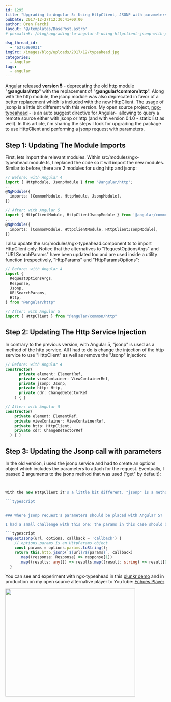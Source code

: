 ```yaml
---
id: 1295
title: "Upgrading to Angular 5: Using HttpClient, JSONP with parameters"
pubDate: 2017-12-27T12:30:41+00:00
author: Oren Farchi
layout: '@/templates/BasePost.astro'
# permalink: /blog/upgrading-to-angular-5-using-httpclient-jsonp-with-parameters/

dsq_thread_id:
  - "6375090931"
imgSrc: /images/blog/uploads/2017/12/typeahead.jpg
categories:
  - Angular
tags:
  - angular
---
```


[Angular](https://blog.angular.io/version-5-0-0-of-angular-now-available-37e414935ced) released **version 5** - deprecating the old http module "**@angular/http**" with the replacement of "**@angular/common/http**". Along with the http module, the jsonp module was also deprecated in favor of a better replacement which is included with the new HttpClient. The usage of jsonp is a little bit different with this version. My open source project, [ngx-typeahead](https://www.npmjs.com/package/ngx-typeahead) - is an auto suggest directive for Angular-  allowing to query a remote source either with jsonp or http (and with version 0.1.0 - static list as well). In this article, i'm sharing the steps I took for upgrading the package to use HttpClient and performing a jsonp request with parameters.<!--more-->

## Step 1: Updating The Module Imports

First, lets import the relevant modules. Within src/modules/ngx-typeahead.module.ts, I replaced the code so it will import the new modules. Similar to before, there are 2 modules for using http and jsonp:

```typescript
// Before: with Angular 4
import { HttpModule, JsonpModule } from '@angular/http';
...
@NgModule({
  imports: [CommonModule, HttpModule, JsonpModule],
})

// After: with Angular 5
import { HttpClientModule, HttpClientJsonpModule } from '@angular/common/http';
...
@NgModule({
  imports: [CommonModule, HttpClientModule, HttpClientJsonpModule],
})

```

I also update the src/modules/ngx-typeahead.component.ts to import HttpClient only. Notice that the alternatives to "RequestOptionsArgs" and "URLSearchParams" have been updated too and are used inside a utility function (respectively, "HttpParams" and "HttpParamsOptions":

```typescript
// Before: with Angular 4
import {
  RequestOptionsArgs,
  Response,
  Jsonp,
  URLSearchParams,
  Http,
} from "@angular/http"

// After: with Angular 5
import { HttpClient } from "@angular/common/http"
```

## Step 2: Updating The Http Service Injection

In contrary to the previous version, with Angular 5, "jsonp" is used as a method of the http service. All I had to do is change the injection of the http service to use "HttpClient" as well as remove the "Jsonp" injection:

```typescript
// Before: with Angular 4
constructor(
      private element: ElementRef,
      private viewContainer: ViewContainerRef,
      private jsonp: Jsonp,
      private http: Http,
      private cdr: ChangeDetectorRef
    ) { }

// After: with Angular 5
constructor(
    private element: ElementRef,
    private viewContainer: ViewContainerRef,
    private http: HttpClient,
    private cdr: ChangeDetectorRef
  ) { }
```

## Step 3: Updating the Jsonp call with parameters

In the old version, i used the jsonp service and had to create an options object which includes the parameters to attach for the request. Eventually, I passed 2 arguments to the jsonp method that was used ("get" by default):

````typescript


With the new HttpClient it's a little bit different. "jsonp" is a method that performs the jsonp request. It takes the first argument as the url and the callback string name as the second argument.

```typescript


### Where jsonp request's parameters should be placed with Angular 5?

I had a small challenge with this one: the params in this case should be concatenated as string parameters to the url argument. Since i'm using the new "HttpParams" to construct a params object, I can use the "toString()" to get all parameters as url search parameters and add it to the url:

```typescript
requestJsonp(url, options, callback = 'callback') {
    // options.params is an HttpParams object
    const params = options.params.toString();
    return this.http.jsonp(`${url}?${params}`, callback)
      .map((response: Response) => response[1])
      .map((results: any[]) => results.map((result: string) => result[0]));
  }
````

You can see and experiment with ngx-typeahead in this [plunkr demo](http://plnkr.co/edit/gV6kMSRlogjBKnh3JHU3?p=preview) and in production on my open source alternative player to YouTube: [Echoes Player](https://echoesplayer.netlify.app/)

[<img class="alignnone wp-image-1299" src="...//images/blog/uploads/2017/12/Screen-Shot-2017-12-27-at-12.23.12-PM.png" alt="" width="408" height="339" srcset="...//images/blog/uploads/2017/12/Screen-Shot-2017-12-27-at-12.23.12-PM.png 964w, ...//images/blog/uploads/2017/12/Screen-Shot-2017-12-27-at-12.23.12-PM-300x250.png 300w, ...//images/blog/uploads/2017/12/Screen-Shot-2017-12-27-at-12.23.12-PM-768x639.png 768w" sizes="(max-width: 408px) 100vw, 408px" />](https://echoesplayer.netlify.app/)
